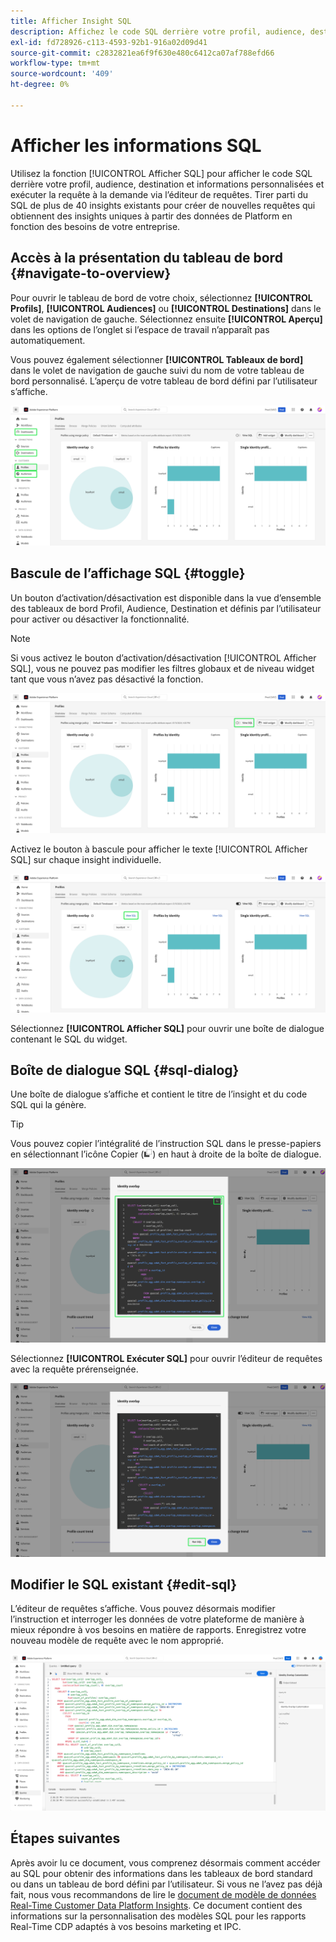 ```yaml
---
title: Afficher Insight SQL
description: Affichez le code SQL derrière votre profil, audience, destination et informations personnalisées et exécutez la requête à la demande via Query Editor.
exl-id: fd728926-c113-4593-92b1-916a02d09d41
source-git-commit: c2832821ea6f9f630e480c6412ca07af788efd66
workflow-type: tm+mt
source-wordcount: '409'
ht-degree: 0%

---
```


# Afficher les informations SQL

Utilisez la fonction [!UICONTROL Afficher SQL] pour afficher le code SQL derrière votre profil, audience, destination et informations personnalisées et exécuter la requête à la demande via l’éditeur de requêtes. Tirer parti du SQL de plus de 40 insights existants pour créer de nouvelles requêtes qui obtiennent des insights uniques à partir des données de Platform en fonction des besoins de votre entreprise.

## Accès à la présentation du tableau de bord {#navigate-to-overview}

Pour ouvrir le tableau de bord de votre choix, sélectionnez **[!UICONTROL Profils]**, **[!UICONTROL Audiences]** ou **[!UICONTROL Destinations]** dans le volet de navigation de gauche. Sélectionnez ensuite **[!UICONTROL Aperçu]** dans les options de l’onglet si l’espace de travail n’apparaît pas automatiquement.

Vous pouvez également sélectionner **[!UICONTROL Tableaux de bord]** dans le volet de navigation de gauche suivi du nom de votre tableau de bord personnalisé. L’aperçu de votre tableau de bord défini par l’utilisateur s’affiche.

![L’interface utilisateur de l’Experience Platform avec [!UICONTROL  Profils], [!UICONTROL Audiences], [!UICONTROL Destinations] et [!UICONTROL Tableaux de bord] surlignés.](./images/view-sql/dashboard-navigation.png)

## Bascule de l’affichage SQL {#toggle}

Un bouton d’activation/désactivation est disponible dans la vue d’ensemble des tableaux de bord Profil, Audience, Destination et définis par l’utilisateur pour activer ou désactiver la fonctionnalité.

>[!NOTE]
>
>Si vous activez le bouton d’activation/désactivation [!UICONTROL Afficher SQL], vous ne pouvez pas modifier les filtres globaux et de niveau widget tant que vous n’avez pas désactivé la fonction.

![Le bouton bascule [!UICONTROL Afficher SQL] mis en surbrillance.](./images/view-sql/view-sql-toggle.png)

Activez le bouton à bascule pour afficher le texte [!UICONTROL Afficher SQL] sur chaque insight individuelle.

![Une information avec [!UICONTROL Afficher SQL] mise en évidence.](./images/view-sql/insight-view-sql.png)

Sélectionnez **[!UICONTROL Afficher SQL]** pour ouvrir une boîte de dialogue contenant le SQL du widget.

## Boîte de dialogue SQL {#sql-dialog}

Une boîte de dialogue s’affiche et contient le titre de l’insight et du code SQL qui la génère.

>[!TIP]
>
>Vous pouvez copier l’intégralité de l’instruction SQL dans le presse-papiers en sélectionnant l’icône Copier (![Icône Copier.](/help/images/icons/copy.png)) en haut à droite de la boîte de dialogue.

![Une boîte de dialogue d’informations avec l’instruction SQL mise en surbrillance.](./images/view-sql/sql-dialog.png)

Sélectionnez **[!UICONTROL Exécuter SQL]** pour ouvrir l’éditeur de requêtes avec la requête prérenseignée.

![Une boîte de dialogue d’informations avec [!UICONTROL Exécuter SQL] mise en surbrillance.](./images/view-sql/run-sql.png)

## Modifier le SQL existant {#edit-sql}

L’éditeur de requêtes s’affiche. Vous pouvez désormais modifier l’instruction et interroger les données de votre plateforme de manière à mieux répondre à vos besoins en matière de rapports. Enregistrez votre nouveau modèle de requête avec le nom approprié.

![L’éditeur de requêtes avec l’insight SQL choisie préremplie.](./images/view-sql/edit-sql.png)

## Étapes suivantes

Après avoir lu ce document, vous comprenez désormais comment accéder au SQL pour obtenir des informations dans les tableaux de bord standard ou dans un tableau de bord défini par l’utilisateur. Si vous ne l’avez pas déjà fait, nous vous recommandons de lire le [document de modèle de données Real-Time Customer Data Platform Insights](./data-models/cdp-insights-data-model-b2c.md). Ce document contient des informations sur la personnalisation des modèles SQL pour les rapports Real-Time CDP adaptés à vos besoins marketing et IPC.
